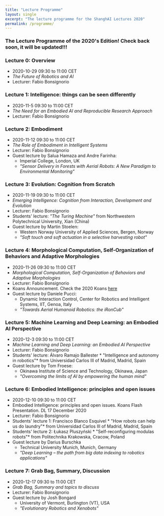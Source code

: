 ```yaml
---
title: "Lecture Programme"
layout: single
excerpt: "The lecture programme for the ShanghAI Lectures 2020"
permalink: /programme/
---
```


### The Lecture Programme of the 2020's Edition! Check back soon, it will be updated!!!

### Lecture 0: Overview
* 2020-10-29  09:30 to 11:00 CET 
* *The Future of Robotics and AI* 
* Lecturer: Fabio Bonsignorio


### Lecture 1: Intelligence: things can be seen differently
* 2020-11-5 09:30 to 11:00 CET 
* *The Need for an Embodied AI and Reproducible Research Approach* 
* Lecturer: Fabio Bonsignorio


### Lecture 2: Embodiment
* 2020-11-12 09:30 to 11:00 CET 
* *The Role of Embodiment in Intelligent Systems* 
* Lecturer: Fabio Bonsignorio
* Guest lecture by Salua Hamaza and Andre Farinha: 
  * Imperial College, London, UK
  * *"Sensor Delivery in Forests with Aerial Robots: A New Paradigm to Environmental Monitoring"*

### Lecture 3: Evolution: Cognition from Scratch
* 2020-11-19 09:30 to 11:00 CET 
* *Emerging Intelligence: Cognition from Interaction, Development and Evolution* 
* Lecturer: Fabio Bonsignorio
* Students' lecture: *"The Turing Machine"* from Northwestern Polytechnical University, Xian (China) 
* Guest lecture by Martin Stoelen: 
  * Western Norway University of Applied Sciences, Bergen, Norway
  * *"Soft touch and soft actuation in a selective harvesting robot"* 
  

### Lecture 4: Morphological Computation, Self-Organization of Behaviors and Adaptive Morphologies
* 2020-11-26 09:30 to 11:00 CET
* *Morphological Computation, Self-Organization of Behaviors and Adaptive Morphologies* 
* Lecturer: Fabio Bonsignorio
* Koans Announcement. Check the 2020 Koans [here](https://shanghai-lectures.github.io/slides/SHAIL2020_KoansPDF.pdf)
* Guest lecture by Daniele Pucci: 
  *  Dynamic Interaction Control, Center for Robotics and Intelligent Systems, IIT, Genoa, Italy
  * *"Towards Aerial Humanoid Robotics: the iRonCub"* 


### Lecture 5: Machine Learning and Deep Learning: an Embodied AI Perspective
* 2020-12-3  09:30 to 11:00 CET
* *Machine Learning and Deep Learning: an Embodied AI Perspective*  
* Lecturer: Fabio Bonsignorio 
* Students' lecture: Álvaro Ramajo Ballester * "Intelligence and autonomy in robotics"* from Universidad Carlos III of Madrid, Madrid, Spain
*  Guest lecture by Tom Froese: 
   * Okinawa Institute of Science and Technology, Okinawa, Japan
   * *"Overcoming the limits of AI by empowering the human mind"* 

### Lecture  6: Embodied Intelligence: principles and open issues
* 2020-12-10 09:30 to 11:00 CET
* Embodied Intelligence: principles and open issues. Koans Flash Presentation. DL 17 December 2020 
* Lecturer: Fabio Bonsignorio
* Students' lecture 1: Francisco Blanco Esquivel * "How robots can help us do laundry"* from Universidad Carlos III of Madrid, Madrid, Spain
* Students' lecture 2: Łukasz Pluszyński * "Self-reconfiguring modulas robots"* from Politechnika Krakowska, Cracow, Poland
*  Guest lecture by Darius Burschka
   *  Technical University Munich, Munich, Germany
   * *"Deep Learning – the path from big data indexing to robotics applications"*
  

### Lecture  7: Grab Bag, Summary, Discussion
* 2020-12-17 09:30 to 11:00 CET
* *Grab Bag, Summary and topics to discuss* 
* Lecturer: Fabio Bonsignorio
*  Guest lecture by Josh Bongard
   * University of Vermont, Burlington (VT), USA
   * *"Evolutionary Robotics and Xenobots"*






  


